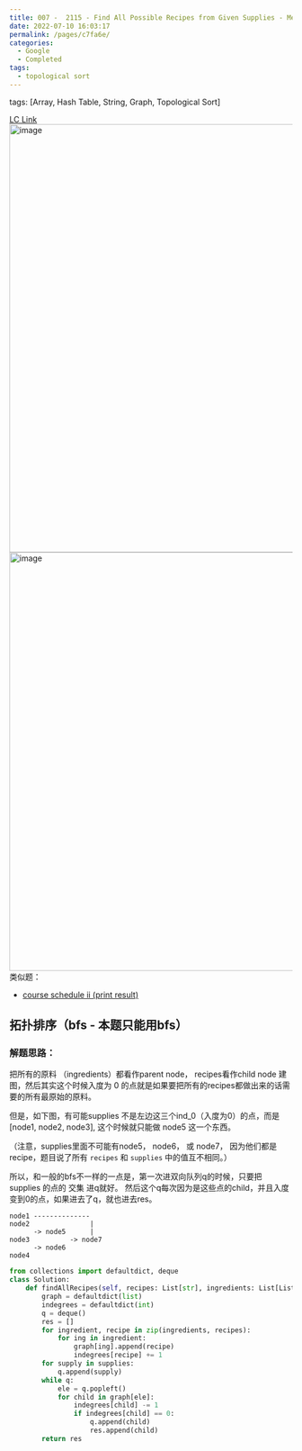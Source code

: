 ```yaml
---
title: 007 -  2115 - Find All Possible Recipes from Given Supplies - Medium
date: 2022-07-10 16:03:17
permalink: /pages/c7fa6e/
categories:
  - Google
  - Completed
tags:
  - topological sort
---
```

tags: [Array, Hash Table, String, Graph, Topological Sort]

[LC Link](https://leetcode.cn/problems/find-all-possible-recipes-from-given-supplies/)
<img width="761" alt="image" src="https://user-images.githubusercontent.com/41789327/179431322-8ad7c36a-8716-48dd-ac16-647d6c1d18be.png">
<img width="744" alt="image" src="https://user-images.githubusercontent.com/41789327/179431340-577d4e68-ffc7-44d5-a803-4d2992d6ddf2.png">
类似题：
- [course schedule ii (print result)](https://emmableu.github.io/blog/pages/16db16/#description)

## 拓扑排序（bfs - 本题只能用bfs）

### 解题思路：
把所有的原料 （ingredients）都看作parent node， recipes看作child node 建图，然后其实这个时候入度为 0 的点就是如果要把所有的recipes都做出来的话需要的所有最原始的原料。

但是，如下图，有可能supplies 不是左边这三个ind_0（入度为0）的点，而是  [node1, node2, node3], 这个时候就只能做 node5 这一个东西。

（注意，supplies里面不可能有node5， node6， 或 node7， 因为他们都是recipe，题目说了所有 `recipes` 和 `supplies` 中的值互不相同。）

所以，和一般的bfs不一样的一点是，第一次进双向队列q的时候，只要把supplies 的点的 交集 进q就好。 然后这个q每次因为是这些点的child，并且入度变到0的点，如果进去了q，就也进去res。 

```
node1 --------------
node2               |
      -> node5      | 
node3          -> node7
	  -> node6
node4
```

```python
from collections import defaultdict, deque
class Solution:
	def findAllRecipes(self, recipes: List[str], ingredients: List[List[str]], supplies: List[str]) -> List[str]:
		graph = defaultdict(list)
		indegrees = defaultdict(int) 	    
		q = deque()
		res = []
		for ingredient, recipe in zip(ingredients, recipes):
			for ing in ingredient:
				graph[ing].append(recipe)
				indegrees[recipe] += 1
		for supply in supplies:
			q.append(supply)	
		while q:
			ele = q.popleft()
			for child in graph[ele]:
				indegrees[child] -= 1
				if indegrees[child] == 0:
					q.append(child)
					res.append(child)
		return res		
```